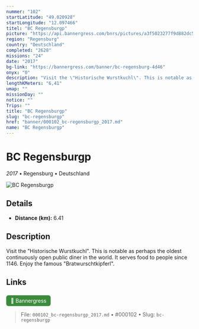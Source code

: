 ```yaml
---
nummer: "102"
startLatitude: "49.020928"
startLongitude: "12.097466"
titel: "BC Regensburgp"
picture: "https://api.bannergress.com/bnrs/pictures/a3f5023277f9d882dc5bb9c62d1f5f17"
region: "Regensburg"
country: "Deutschland"
completed: "2628"
missions: "24"
date: "2017"
bg-link: "https://bannergress.com/banner/bc-regensburg-4d46"
onyx: "0"
description: "Visit the \"Historische Wurstkuchl\". This is notable as perhaps the oldest continuously open public diner in the world. It serves food to people since 1146. Enjoy the famous \"Bratwurschtkipferl\"."
lengthKMeters: "6,41"
umap: ""
missionDay: ""
notice: ""
Trips: ""
title: "BC Regensburgp"
slug: "bc-regensburgp"
href: "banner/000102_bc-regensburgp_2017.md"
name: "BC Regensburgp"
---
```

# BC Regensburgp

*2017* • Regensburg • Deutschland

![BC Regensburgp](https://api.bannergress.com/bnrs/pictures/a3f5023277f9d882dc5bb9c62d1f5f17)



## Details
- **Distance (km):** 6.41






## Description
Visit the "Historische Wurstkuchl". This is notable as perhaps the oldest continuously open public diner in the world. It serves food to people since 1146. Enjoy the famous "Bratwurschtkipferl".



## Links
<a href="https://bannergress.com/banner/bc-regensburg-4d46" style="display:inline-block;margin:6px 8px 0 0;padding:6px 12px;background:#3c8b3c;color:#fff;text-decoration:none;border-radius:6px;">🔗 Bannergress</a>




> File: `000102_bc-regensburgp_2017.md` • #000102 • Slug: `bc-regensburgp`
